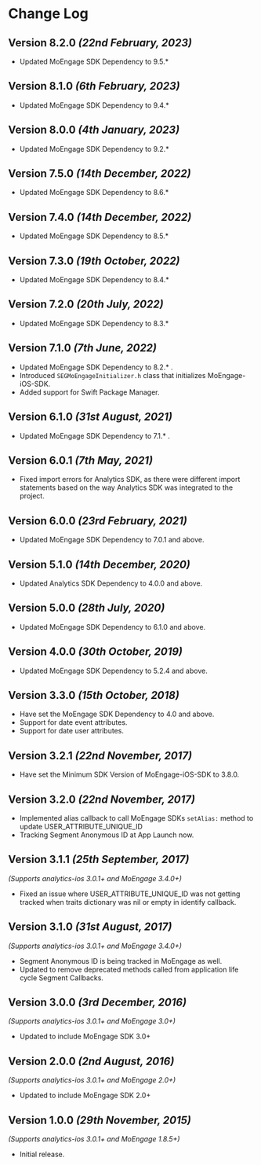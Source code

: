 Change Log
==========
Version 8.2.0 *(22nd February, 2023)*
-------------------------------------------
* Updated MoEngage SDK Dependency to 9.5.*

Version 8.1.0 *(6th February, 2023)*
-------------------------------------------
* Updated MoEngage SDK Dependency to 9.4.*

Version 8.0.0 *(4th January, 2023)*
-------------------------------------------
* Updated MoEngage SDK Dependency to 9.2.*

Version 7.5.0 *(14th December, 2022)*
-------------------------------------------
* Updated MoEngage SDK Dependency to 8.6.*

Version 7.4.0 *(14th December, 2022)*
-------------------------------------------
* Updated MoEngage SDK Dependency to 8.5.*

Version 7.3.0 *(19th October, 2022)*
-------------------------------------------
* Updated MoEngage SDK Dependency to 8.4.*

Version 7.2.0 *(20th July, 2022)*
-------------------------------------------
* Updated MoEngage SDK Dependency to 8.3.*

Version 7.1.0 *(7th June, 2022)*
-------------------------------------------
* Updated MoEngage SDK Dependency to 8.2.* .
* Introduced `SEGMoEngageInitializer.h` class that initializes MoEngage-iOS-SDK.
* Added support for Swift Package Manager.

Version 6.1.0 *(31st August, 2021)*
-------------------------------------------
* Updated MoEngage SDK Dependency to 7.1.* .

Version 6.0.1 *(7th May, 2021)*
-------------------------------------------
* Fixed import errors for Analytics SDK, as there were different import statements based on the way Analytics SDK was integrated to the project.

Version 6.0.0 *(23rd February, 2021)*
-------------------------------------------
* Updated MoEngage SDK Dependency to 7.0.1 and above.

Version 5.1.0 *(14th December, 2020)*
-------------------------------------------
* Updated Analytics SDK Dependency to 4.0.0 and above.

Version 5.0.0 *(28th July, 2020)*
-------------------------------------------
* Updated MoEngage SDK Dependency to 6.1.0 and above.


Version 4.0.0 *(30th October, 2019)*
-------------------------------------------
* Updated MoEngage SDK Dependency to 5.2.4 and above.

Version 3.3.0 *(15th October, 2018)*
-------------------------------------------
* Have set the MoEngage SDK Dependency to 4.0 and above.
* Support for date event attributes.
* Support for date user attributes.

Version 3.2.1 *(22nd November, 2017)*
-------------------------------------------
* Have set the Minimum SDK Version of MoEngage-iOS-SDK to 3.8.0.

Version 3.2.0 *(22nd November, 2017)*
-------------------------------------------
* Implemented alias callback to call MoEngage SDKs `setAlias:` method to update USER_ATTRIBUTE_UNIQUE_ID
* Tracking Segment Anonymous ID at App Launch now.

Version 3.1.1 *(25th September, 2017)*
-------------------------------------------
*(Supports analytics-ios 3.0.1+ and MoEngage 3.4.0+)*
* Fixed an issue where USER_ATTRIBUTE_UNIQUE_ID was not getting tracked when traits dictionary was nil or empty in identify callback.

Version 3.1.0 *(31st August, 2017)*
-------------------------------------------
*(Supports analytics-ios 3.0.1+ and MoEngage 3.4.0+)*
* Segment Anonymous ID is being tracked in MoEngage as well.
* Updated to remove deprecated methods called from application life cycle Segment Callbacks.

Version 3.0.0 *(3rd December, 2016)*
-------------------------------------------
*(Supports analytics-ios 3.0.1+ and MoEngage 3.0+)*
* Updated to include MoEngage SDK 3.0+

Version 2.0.0 *(2nd August, 2016)*
-------------------------------------------
*(Supports analytics-ios 3.0.1+ and MoEngage 2.0+)*
* Updated to include MoEngage SDK 2.0+

Version 1.0.0 *(29th November, 2015)*
-------------------------------------------
*(Supports analytics-ios 3.0.1+ and MoEngage 1.8.5+)*

* Initial release.
